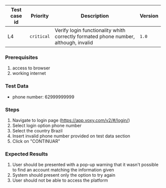 Test case id | Priority | Description | Version
---|---|---|---
L4 | `critical` | Verify login functionality whith correctly formated phone number, although, invalid| `1.0`

### Prerequisites
1. access to browser
2. working internet

### Test Data
* phone number: 62999999999

### Steps
1. Navigate to login page (https://app.voxy.com/v2/#/login/)
2. Select login option phone number
3. Select the country Brazil
4. Insert invalid phone number provided on test data section
5. Click on "CONTINUAR"

### Expected Results
1. User should be presented with a pop-up warning that it wasn't possible to find an account matching the information given
2. System should present only the option to try again
3. User should not be able to access the platform
